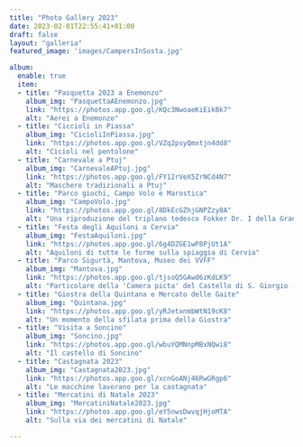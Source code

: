 ```yaml
---
title: "Photo Gallery 2023"
date: 2023-02-01T22:55:41+01:00
draft: false
layout: "galleria"
featured_image: 'images/CampersInSosta.jpg'

album:
  enable: true
  item:
  - title: "Pasquetta 2023 a Enemonzo"
    album_img: "PasquettaAEnemonzo.jpg"
    link: "https://photos.app.goo.gl/KQc3NwoaeKiEikBk7"
    alt: "Aerei a Enemonzo"  
  - title: "Ciccioli in Piassa"
    album_img: "CicioliInPiassa.jpg"
    link: "https://photos.app.goo.gl/VZq2psyQmxtjn4dd8"
    alt: "Cicioli nel pentolone"  
  - title: "Carnevale a Ptuj"
    album_img: "CarnevaleAPtuj.jpg"
    link: "https://photos.app.goo.gl/FY12rVeX5ZrNCd4N7"
    alt: "Maschere tradizionali a Ptuj"  
  - title: "Parco giochi, Campo Volo e Marostica"
    album_img: "CampoVolo.jpg"
    link: "https://photos.app.goo.gl/8DkEcGZhjGNPZzy8A"
    alt: "Una riproduzione del triplano tedesco Fokker Dr. I della Grande Guerra"  
  - title: "Festa degli Aquiloni a Cervia"
    album_img: "FestaAquiloni.jpg"
    link: "https://photos.app.goo.gl/6g4DZGE1wP8PjUt1A"
    alt: "Aquiloni di tutte le forme sulla spiaggia di Cervia"
  - title: "Parco Sigurtà, Mantova, Museo dei VVFF"
    album_img: "Mantova.jpg"
    link: "https://photos.app.goo.gl/tjsoQ5GAwd6zKdLK9"
    alt: "Particolare della 'Camera picta' del Castello di S. Giorgio - Mantova"
  - title: "Giostra della Quintana e Mercato delle Gaite"
    album_img: "Quintana.jpg"
    link: "https://photos.app.goo.gl/yRJetxnmbWtN19cK8"
    alt: "Un momento della sfilata prima della Giostra"
  - title: "Visita a Soncino"
    album_img: "Soncino.jpg"
    link: "https://photos.app.goo.gl/wbuYQMNnpMBxNQwi8"
    alt: "Il castello di Soncino"
  - title: "Castagnata 2023"
    album_img: "Castagnata2023.jpg"
    link: "https://photos.app.goo.gl/xcnGoANj46RwGRgp6"
    alt: "Le macchine lavorano per la castagnata"
  - title: "Mercatini di Natale 2023"
    album_img: "MercatiniNatale2023.jpg"
    link: "https://photos.app.goo.gl/eY5nwsDwvqjHjoMTA"
    alt: "Sulla via dei mercatini di Natale"

---
```



